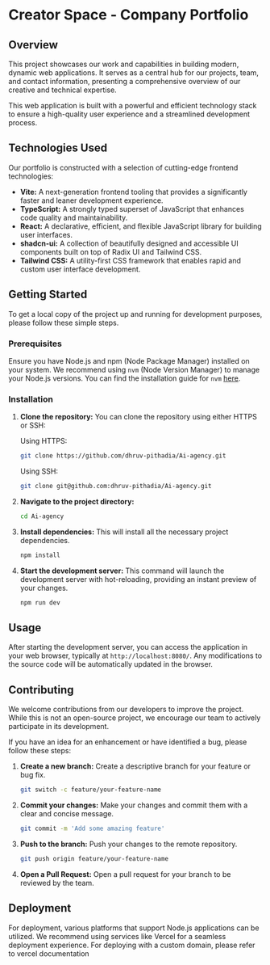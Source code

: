 # Creator Space - Company Portfolio

## Overview

This project showcases our work and capabilities in building modern, dynamic web applications. It serves as a central hub for our projects, team, and contact information, presenting a comprehensive overview of our creative and technical expertise.

This web application is built with a powerful and efficient technology stack to ensure a high-quality user experience and a streamlined development process.

## Technologies Used

Our portfolio is constructed with a selection of cutting-edge frontend technologies:

*   **Vite:** A next-generation frontend tooling that provides a significantly faster and leaner development experience.
*   **TypeScript:** A strongly typed superset of JavaScript that enhances code quality and maintainability.
*   **React:** A declarative, efficient, and flexible JavaScript library for building user interfaces.
*   **shadcn-ui:** A collection of beautifully designed and accessible UI components built on top of Radix UI and Tailwind CSS.
*   **Tailwind CSS:** A utility-first CSS framework that enables rapid and custom user interface development.

## Getting Started

To get a local copy of the project up and running for development purposes, please follow these simple steps.

### Prerequisites

Ensure you have Node.js and npm (Node Package Manager) installed on your system. We recommend using `nvm` (Node Version Manager) to manage your Node.js versions. You can find the installation guide for `nvm` [here](https://github.com/nvm-sh/nvm#installing-and-updating).

### Installation

1.  **Clone the repository:**
    You can clone the repository using either HTTPS or SSH:

    Using HTTPS:
    ```sh
    git clone https://github.com/dhruv-pithadia/Ai-agency.git
    ```

    Using SSH:
    ```sh
    git clone git@github.com:dhruv-pithadia/Ai-agency.git
    ```

2.  **Navigate to the project directory:**
    ```sh
    cd Ai-agency
    ```

3.  **Install dependencies:**
    This will install all the necessary project dependencies.
    ```sh
    npm install
    ```

4.  **Start the development server:**
    This command will launch the development server with hot-reloading, providing an instant preview of your changes.
    ```sh
    npm run dev
    ```

## Usage

After starting the development server, you can access the application in your web browser, typically at `http://localhost:8080/`. Any modifications to the source code will be automatically updated in the browser.

## Contributing

We welcome contributions from our developers to improve the project. While this is not an open-source project, we encourage our team to actively participate in its development.

If you have an idea for an enhancement or have identified a bug, please follow these steps:

1.  **Create a new branch:**
    Create a descriptive branch for your feature or bug fix.
    ```sh
    git switch -c feature/your-feature-name
    ```
2.  **Commit your changes:**
    Make your changes and commit them with a clear and concise message.
    ```sh
    git commit -m 'Add some amazing feature'
    ```
3.  **Push to the branch:**
    Push your changes to the remote repository.
    ```sh
    git push origin feature/your-feature-name
    ```
4.  **Open a Pull Request:**
    Open a pull request for your branch to be reviewed by the team.

## Deployment

For deployment, various platforms that support Node.js applications can be utilized. We recommend using services like Vercel for a seamless deployment experience. For deploying with a custom domain, please refer to vercel documentation